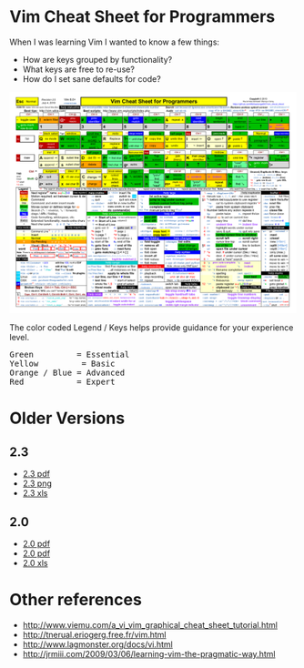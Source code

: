 # Vim Cheat Sheet for Programmers

When I was learning Vim I wanted to know a few things:

* How are keys grouped by functionality?
* What keys are free to re-use?
* How do I set sane defaults for code?

![vim_cheat_sheet_for_programmers_print_150dpi.png](vim_cheat_sheet_for_programmers_print_150dpi.png)

The color coded Legend / Keys helps provide guidance for your experience level.

<pre>
<span color="green" >Green         </span>= Essential
<span color="yellow">Yellow        </span> = Basic
<span color="orange">Orange</span> / <span color="blue">Blue</span> = Advanced
<span color="red"   >Red</span>           = Expert
</pre>

# Older Versions

## 2.3

* [2.3 pdf](old_2.3/vim_cheat_sheet_for_programmers_print.pdf)
* [2.3 png](old_2.3/vim_cheat_sheet_for_programmers_print.png)
* [2.3 xls](old_2.3/vim_cheat_sheet_for_programmers_print.xlsx)


## 2.0

* [2.0 pdf](old_2.0/vim_cheat_sheet_for_programmers_print.pdf)
* [2.0 pdf](old_2.0/vim_cheat_sheet_for_programmers_print.png)
* [2.0 xls](old_2.0/vim_cheat_sheet_for_programmers_print.xlsx)

# Other references

* http://www.viemu.com/a_vi_vim_graphical_cheat_sheet_tutorial.html
* http://tnerual.eriogerg.free.fr/vim.html
* http://www.lagmonster.org/docs/vi.html
* http://jrmiii.com/2009/03/06/learning-vim-the-pragmatic-way.html
